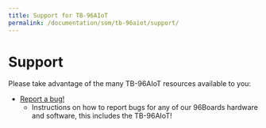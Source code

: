 ```yaml
---
title: Support for TB-96AIoT
permalink: /documentation/som/tb-96aiot/support/
---
```

# Support

Please take advantage of the many TB-96AIoT resources available to you:

- [Report a bug!](../../../Extras/Report_a_bug.md)
   - Instructions on how to report bugs for any of our 96Boards hardware and software, this includes the TB-96AIoT!